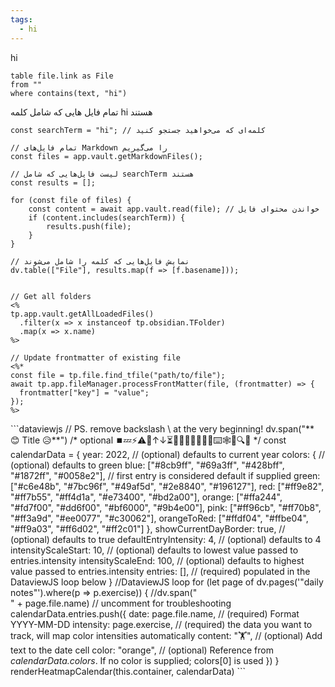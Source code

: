 ```yaml
---
tags:
  - hi
---
```


hi

```dataview
table file.link as File
from ""
where contains(text, "hi")

```


تمام فایل هایی که شامل کلمه hi هستند

```dataviewjs
const searchTerm = "hi"; // کلمه‌ای که می‌خواهید جستجو کنید

// تمام فایل‌های Markdown را می‌گیریم
const files = app.vault.getMarkdownFiles();

// لیست فایل‌هایی که شامل searchTerm هستند
const results = [];

for (const file of files) {
    const content = await app.vault.read(file); // خواندن محتوای فایل
    if (content.includes(searchTerm)) {
        results.push(file);
    }
}

// نمایش فایل‌هایی که کلمه را شامل می‌شوند
dv.table(["File"], results.map(f => [f.basename]));

```

```temp

// Get all folders
<%
tp.app.vault.getAllLoadedFiles()
  .filter(x => x instanceof tp.obsidian.TFolder)
  .map(x => x.name)
%>

// Update frontmatter of existing file
<%*
const file = tp.file.find_tfile("path/to/file");
await tp.app.fileManager.processFrontMatter(file, (frontmatter) => {
  frontmatter["key"] = "value";
});
%>
```


\```dataviewjs // PS. remove backslash \ at the very beginning! dv.span("** 😊 Title 😥**") /* optional ⏹️💤⚡⚠🧩↑↓⏳📔💾📁📝🔄📝🔀⌨️🕸️📅🔍✨ */ const calendarData = { year: 2022, // (optional) defaults to current year colors: { // (optional) defaults to green blue: ["#8cb9ff", "#69a3ff", "#428bff", "#1872ff", "#0058e2"], // first entry is considered default if supplied green: ["#c6e48b", "#7bc96f", "#49af5d", "#2e8840", "#196127"], red: ["#ff9e82", "#ff7b55", "#ff4d1a", "#e73400", "#bd2a00"], orange: ["#ffa244", "#fd7f00", "#dd6f00", "#bf6000", "#9b4e00"], pink: ["#ff96cb", "#ff70b8", "#ff3a9d", "#ee0077", "#c30062"], orangeToRed: ["#ffdf04", "#ffbe04", "#ff9a03", "#ff6d02", "#ff2c01"] }, showCurrentDayBorder: true, // (optional) defaults to true defaultEntryIntensity: 4, // (optional) defaults to 4 intensityScaleStart: 10, // (optional) defaults to lowest value passed to entries.intensity intensityScaleEnd: 100, // (optional) defaults to highest value passed to entries.intensity entries: [], // (required) populated in the DataviewJS loop below } //DataviewJS loop for (let page of dv.pages('"daily notes"').where(p => p.exercise)) { //dv.span("<br>" + page.file.name) // uncomment for troubleshooting calendarData.entries.push({ date: page.file.name, // (required) Format YYYY-MM-DD intensity: page.exercise, // (required) the data you want to track, will map color intensities automatically content: "🏋️", // (optional) Add text to the date cell color: "orange", // (optional) Reference from *calendarData.colors*. If no color is supplied; colors[0] is used }) } renderHeatmapCalendar(this.container, calendarData) ```